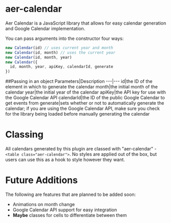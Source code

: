 # aer-calendar

Aer Calendar is a JavaScript library that allows for easy calendar generation and Google Calendar implementation.

You can pass arguments into the constructor four ways:
``` JavaScript
new Calendar(id) // uses current year and month
new Calendar(id, month) // uses the current year
new Calendar(id, month, year)
new Calendar({
  id, month, year, apiKey, calendarId, generate
})
```

##Passing in an object
Parameters|Description
---|---
id|the ID of the element in which to generate the calendar
month|the initial month of the calendar
year|the initial year of the calendar
apiKey|the API key for use with the Google Calendar API
calendarId|the ID of the public Google Calendar to get events from
generate|sets whether or not to automatically generate the calendar; if you are using the Google Calendar API, make sure you check for the library being loaded before manually generating the calendar

# Classing
All calendars generated by this plugin are classed with "aer-calendar" - <code>&lt;table class=&quot;aer-calendar&quot;&gt;</code>. No styles are applied out of the box, but users can use this as a hook to style however they want.

# Future Additions
The following are features that are planned to be added soon:

- Animations on month change
- Google Calendar API support for easy integration
- **Maybe** classes for cells to differentiate between them
